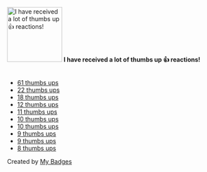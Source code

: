 <img src="https://my-badges.github.io/my-badges/thumbs-up.png" alt="I have received a lot of thumbs up 👍 reactions!" title="I have received a lot of thumbs up 👍 reactions!" width="128">
<strong>I have received a lot of thumbs up 👍 reactions!</strong>
<br><br>

- [61 thumbs ups](https://github.com/badges/shields/issues/2574#issuecomment-522575868)
- [22 thumbs ups](https://github.com/rundeck/rundeck/issues/1047)
- [18 thumbs ups](https://github.com/mockk/mockk/issues/152#issuecomment-632677753)
- [12 thumbs ups](https://github.com/httpie/cli/issues/534#issuecomment-360524101)
- [11 thumbs ups](https://github.com/ShareDropio/sharedrop/issues/60)
- [10 thumbs ups](https://github.com/httpie/cli/issues/685)
- [10 thumbs ups](https://github.com/docker/for-linux/issues/264#issuecomment-427957904)
- [9 thumbs ups](https://github.com/oshai/kotlin-logging/issues/228)
- [9 thumbs ups](https://github.com/remind101/assume-role/pull/30)
- [8 thumbs ups](https://github.com/keybase/client/issues/9002#issuecomment-512907069)


Created by <a href="https://github.com/my-badges/my-badges">My Badges</a>